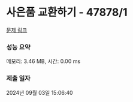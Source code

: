# 사은품 교환하기 - 47878/1 

[문제 링크](https://level.goorm.io/exam/47878/%EC%82%AC%EC%9D%80%ED%92%88-%EA%B5%90%ED%99%98%ED%95%98%EA%B8%B0/quiz/1) 

### 성능 요약

메모리: 3.46 MB, 시간: 0.00 ms

### 제출 일자

2024년 09월 03일 15:06:40


